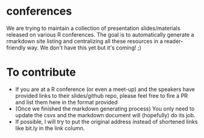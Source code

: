 # conferences
We are trying to maintain a collection of presentation slides/materials released on various R conferences. The goal is to automatically generate a rmarkdown site listing and centralizing all these resources in a reader-friendly way. We don't have this yet but it's coming! ;)

# To contribute
- If you are at a R conference (or even a meet-up) and the speakers have provided links to their slides/github repo, please feel free to fire a PR and list them here in the format provided
- (Once we finished the markdown generating process) You only need to update the csvs and the markdown document will (hopefully) do its job.
- If possible, I will try to put the original address instead of shortened links like bit.ly in the link column.